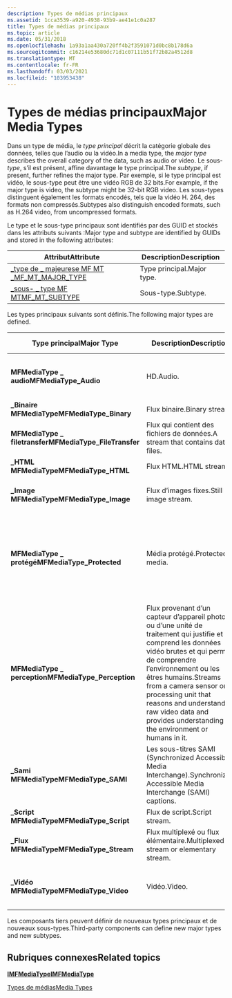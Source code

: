 ```yaml
---
description: Types de médias principaux
ms.assetid: 1cca3539-a920-4938-93b9-ae41e1c0a287
title: Types de médias principaux
ms.topic: article
ms.date: 05/31/2018
ms.openlocfilehash: 1a93a1aa430a720ff4b2f3591071d0bc8b178d6a
ms.sourcegitcommit: c16214e53680dc71d1c07111b51f72b82a4512d8
ms.translationtype: MT
ms.contentlocale: fr-FR
ms.lasthandoff: 03/03/2021
ms.locfileid: "103953438"
---
```

# <a name="major-media-types"></a><span data-ttu-id="6109f-103">Types de médias principaux</span><span class="sxs-lookup"><span data-stu-id="6109f-103">Major Media Types</span></span>

<span data-ttu-id="6109f-104">Dans un type de média, le *type principal* décrit la catégorie globale des données, telles que l’audio ou la vidéo.</span><span class="sxs-lookup"><span data-stu-id="6109f-104">In a media type, the *major type* describes the overall category of the data, such as audio or video.</span></span> <span data-ttu-id="6109f-105">Le sous- *type*, s’il est présent, affine davantage le type principal.</span><span class="sxs-lookup"><span data-stu-id="6109f-105">The *subtype*, if present, further refines the major type.</span></span> <span data-ttu-id="6109f-106">Par exemple, si le type principal est vidéo, le sous-type peut être une vidéo RGB de 32 bits.</span><span class="sxs-lookup"><span data-stu-id="6109f-106">For example, if the major type is video, the subtype might be 32-bit RGB video.</span></span> <span data-ttu-id="6109f-107">Les sous-types distinguent également les formats encodés, tels que la vidéo H. 264, des formats non compressés.</span><span class="sxs-lookup"><span data-stu-id="6109f-107">Subtypes also distinguish encoded formats, such as H.264 video, from uncompressed formats.</span></span>

<span data-ttu-id="6109f-108">Le type et le sous-type principaux sont identifiés par des GUID et stockés dans les attributs suivants :</span><span class="sxs-lookup"><span data-stu-id="6109f-108">Major type and subtype are identified by GUIDs and stored in the following attributes:</span></span>



| <span data-ttu-id="6109f-109">Attribut</span><span class="sxs-lookup"><span data-stu-id="6109f-109">Attribute</span></span>                                             | <span data-ttu-id="6109f-110">Description</span><span class="sxs-lookup"><span data-stu-id="6109f-110">Description</span></span> |
|-------------------------------------------------------|-------------|
| [<span data-ttu-id="6109f-111">\_type de \_ majeurese MF MT \_</span><span class="sxs-lookup"><span data-stu-id="6109f-111">MF\_MT\_MAJOR\_TYPE</span></span>](mf-mt-major-type-attribute.md) | <span data-ttu-id="6109f-112">Type principal.</span><span class="sxs-lookup"><span data-stu-id="6109f-112">Major type.</span></span> |
| [<span data-ttu-id="6109f-113">\_sous- \_ type MF MT</span><span class="sxs-lookup"><span data-stu-id="6109f-113">MF\_MT\_SUBTYPE</span></span>](mf-mt-subtype-attribute.md)        | <span data-ttu-id="6109f-114">Sous-type.</span><span class="sxs-lookup"><span data-stu-id="6109f-114">Subtype.</span></span>    |



 

<span data-ttu-id="6109f-115">Les types principaux suivants sont définis.</span><span class="sxs-lookup"><span data-stu-id="6109f-115">The following major types are defined.</span></span>



| <span data-ttu-id="6109f-116">Type principal</span><span class="sxs-lookup"><span data-stu-id="6109f-116">Major Type</span></span>                    | <span data-ttu-id="6109f-117">Description</span><span class="sxs-lookup"><span data-stu-id="6109f-117">Description</span></span>                                                                                                                                                | <span data-ttu-id="6109f-118">Sous-types</span><span class="sxs-lookup"><span data-stu-id="6109f-118">Subtypes</span></span>                                             |
|-------------------------------|------------------------------------------------------------------------------------------------------------------------------------------------------------|------------------------------------------------------|
| <span data-ttu-id="6109f-119">**MFMediaType \_ audio**</span><span class="sxs-lookup"><span data-stu-id="6109f-119">**MFMediaType\_Audio**</span></span>        | <span data-ttu-id="6109f-120">HD.</span><span class="sxs-lookup"><span data-stu-id="6109f-120">Audio.</span></span>                                                                                                                                                     | <span data-ttu-id="6109f-121">[GUID de sous-type audio](audio-subtype-guids.md).</span><span class="sxs-lookup"><span data-stu-id="6109f-121">[Audio Subtype GUIDs](audio-subtype-guids.md).</span></span>      |
| <span data-ttu-id="6109f-122">**\_Binaire MFMediaType**</span><span class="sxs-lookup"><span data-stu-id="6109f-122">**MFMediaType\_Binary**</span></span>       | <span data-ttu-id="6109f-123">Flux binaire.</span><span class="sxs-lookup"><span data-stu-id="6109f-123">Binary stream.</span></span>                                                                                                                                             | <span data-ttu-id="6109f-124">Aucun</span><span class="sxs-lookup"><span data-stu-id="6109f-124">None.</span></span>                                                |
| <span data-ttu-id="6109f-125">**MFMediaType \_ filetransfer**</span><span class="sxs-lookup"><span data-stu-id="6109f-125">**MFMediaType\_FileTransfer**</span></span> | <span data-ttu-id="6109f-126">Flux qui contient des fichiers de données.</span><span class="sxs-lookup"><span data-stu-id="6109f-126">A stream that contains data files.</span></span>                                                                                                                         | <span data-ttu-id="6109f-127">Aucun</span><span class="sxs-lookup"><span data-stu-id="6109f-127">None.</span></span>                                                |
| <span data-ttu-id="6109f-128">**\_HTML MFMediaType**</span><span class="sxs-lookup"><span data-stu-id="6109f-128">**MFMediaType\_HTML**</span></span>         | <span data-ttu-id="6109f-129">Flux HTML.</span><span class="sxs-lookup"><span data-stu-id="6109f-129">HTML stream.</span></span>                                                                                                                                               | <span data-ttu-id="6109f-130">Aucun</span><span class="sxs-lookup"><span data-stu-id="6109f-130">None.</span></span>                                                |
| <span data-ttu-id="6109f-131">**\_Image MFMediaType**</span><span class="sxs-lookup"><span data-stu-id="6109f-131">**MFMediaType\_Image**</span></span>        | <span data-ttu-id="6109f-132">Flux d’images fixes.</span><span class="sxs-lookup"><span data-stu-id="6109f-132">Still image stream.</span></span>                                                                                                                                        | <span data-ttu-id="6109f-133">[GUID et CLSID WIC](../wic/-wic-guids-clsids.md).</span><span class="sxs-lookup"><span data-stu-id="6109f-133">[WIC GUIDs and CLSIDs](../wic/-wic-guids-clsids.md).</span></span>       |
| <span data-ttu-id="6109f-134">**MFMediaType \_ protégé**</span><span class="sxs-lookup"><span data-stu-id="6109f-134">**MFMediaType\_Protected**</span></span>    | <span data-ttu-id="6109f-135">Média protégé.</span><span class="sxs-lookup"><span data-stu-id="6109f-135">Protected media.</span></span>                                                                                                                                           | <span data-ttu-id="6109f-136">Le sous-type spécifie le schéma de protection de contenu.</span><span class="sxs-lookup"><span data-stu-id="6109f-136">The subtype specifies the content protection scheme.</span></span> |
| <span data-ttu-id="6109f-137">**MFMediaType \_ perception**</span><span class="sxs-lookup"><span data-stu-id="6109f-137">**MFMediaType\_Perception**</span></span>   | <span data-ttu-id="6109f-138">Flux provenant d’un capteur d’appareil photo ou d’une unité de traitement qui justifie et comprend les données vidéo brutes et qui permet de comprendre l’environnement ou les êtres humains.</span><span class="sxs-lookup"><span data-stu-id="6109f-138">Streams from a camera sensor or processing unit that reasons and understands raw video data and provides understanding of the environment or humans in it.</span></span> | <span data-ttu-id="6109f-139">Aucun</span><span class="sxs-lookup"><span data-stu-id="6109f-139">None.</span></span>                                                |
| <span data-ttu-id="6109f-140">**\_Sami MFMediaType**</span><span class="sxs-lookup"><span data-stu-id="6109f-140">**MFMediaType\_SAMI**</span></span>         | <span data-ttu-id="6109f-141">Les sous-titres SAMI (Synchronized Accessible Media Interchange).</span><span class="sxs-lookup"><span data-stu-id="6109f-141">Synchronized Accessible Media Interchange (SAMI) captions.</span></span>                                                                                                 | <span data-ttu-id="6109f-142">Aucun</span><span class="sxs-lookup"><span data-stu-id="6109f-142">None.</span></span>                                                |
| <span data-ttu-id="6109f-143">**\_Script MFMediaType**</span><span class="sxs-lookup"><span data-stu-id="6109f-143">**MFMediaType\_Script**</span></span>       | <span data-ttu-id="6109f-144">Flux de script.</span><span class="sxs-lookup"><span data-stu-id="6109f-144">Script stream.</span></span>                                                                                                                                             | <span data-ttu-id="6109f-145">Aucun</span><span class="sxs-lookup"><span data-stu-id="6109f-145">None.</span></span>                                                |
| <span data-ttu-id="6109f-146">**\_Flux MFMediaType**</span><span class="sxs-lookup"><span data-stu-id="6109f-146">**MFMediaType\_Stream**</span></span>       | <span data-ttu-id="6109f-147">Flux multiplexé ou flux élémentaire.</span><span class="sxs-lookup"><span data-stu-id="6109f-147">Multiplexed stream or elementary stream.</span></span>                                                                                                                   | [<span data-ttu-id="6109f-148">GUID de sous-type de flux</span><span class="sxs-lookup"><span data-stu-id="6109f-148">Stream Subtype GUIDs</span></span>](stream-subtype-guids.md)     |
| <span data-ttu-id="6109f-149">**\_Vidéo MFMediaType**</span><span class="sxs-lookup"><span data-stu-id="6109f-149">**MFMediaType\_Video**</span></span>        | <span data-ttu-id="6109f-150">Vidéo.</span><span class="sxs-lookup"><span data-stu-id="6109f-150">Video.</span></span>                                                                                                                                                     | <span data-ttu-id="6109f-151">[GUID de sous-type de vidéo](video-subtype-guids.md).</span><span class="sxs-lookup"><span data-stu-id="6109f-151">[Video Subtype GUIDs](video-subtype-guids.md).</span></span>      |



 

<span data-ttu-id="6109f-152">Les composants tiers peuvent définir de nouveaux types principaux et de nouveaux sous-types.</span><span class="sxs-lookup"><span data-stu-id="6109f-152">Third-party components can define new major types and new subtypes.</span></span>

## <a name="related-topics"></a><span data-ttu-id="6109f-153">Rubriques connexes</span><span class="sxs-lookup"><span data-stu-id="6109f-153">Related topics</span></span>

<dl> <dt>

[<span data-ttu-id="6109f-154">**IMFMediaType**</span><span class="sxs-lookup"><span data-stu-id="6109f-154">**IMFMediaType**</span></span>](/windows/desktop/api/mfobjects/nn-mfobjects-imfmediatype)
</dt> <dt>

[<span data-ttu-id="6109f-155">Types de médias</span><span class="sxs-lookup"><span data-stu-id="6109f-155">Media Types</span></span>](media-types.md)
</dt> </dl>

 

 
